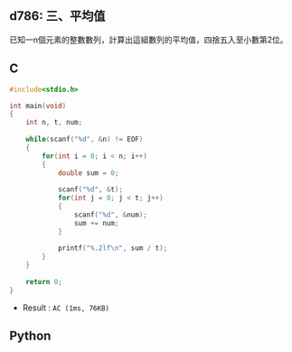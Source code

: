 ## d786: 三、平均值
已知一n個元素的整數數列，計算出這組數列的平均值，四捨五入至小數第2位。

## C
```C
#include<stdio.h>

int main(void)
{
	int n, t, num;
	
	while(scanf("%d", &n) != EOF)
	{	
		for(int i = 0; i < n; i++)
		{
			double sum = 0;
			
			scanf("%d", &t);
			for(int j = 0; j < t; j++)
			{
				scanf("%d", &num);
				sum += num; 
			}
			
			printf("%.2lf\n", sum / t);		
		}
	}
	
	return 0;
}
```
 * Result : `AC (1ms, 76KB)`

## Python
